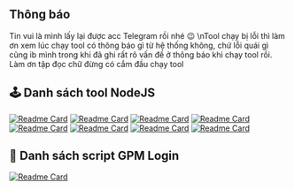 ## Thông báo
Tin vui là mình lấy lại được acc Telegram rồi nhé 😉
\nTool chạy bị lỗi thì làm ơn xem lúc chạy tool có thông báo gì từ hệ thống không, chứ lỗi quái gì cũng ib mình trong khi đã ghi rất rõ vấn đề ở thông báo khi chạy tool rồi. Làm ơn tập đọc chữ đừng có cắm đầu chạy tool

## 🕹 Danh sách tool NodeJS

[![Readme Card](https://github-readme-stats.vercel.app/api/pin/?username=zuydd&repo=moonbix&title_color=facb49&icon_color=facb49&border_color=facb49&bg_color=fffbef&cache_seconds=21600)](https://github.com/zuydd/moonbix)
[![Readme Card](https://github-readme-stats.vercel.app/api/pin/?username=zuydd&repo=blum&title_color=197706&icon_color=197706&border_color=197706&bg_color=f3f9f2&cache_seconds=21600)](https://github.com/zuydd/blum)
[![Readme Card](https://github-readme-stats.vercel.app/api/pin/?username=zuydd&repo=match-quest&title_color=fea722&icon_color=fea722&border_color=fea722&bg_color=fffaf1&cache_seconds=21600)](https://github.com/zuydd/match-quest)
[![Readme Card](https://github-readme-stats.vercel.app/api/pin/?username=zuydd&repo=banana&title_color=ffd130&icon_color=ffd130&border_color=ffd130&bg_color=fffcf0&cache_seconds=21600)](https://github.com/zuydd/banana)
[![Readme Card](https://github-readme-stats.vercel.app/api/pin/?username=zuydd&repo=tomarket&title_color=ff3f6d&icon_color=ff3f6d&border_color=ff3f6d&bg_color=fff6f8&cache_seconds=21600)](https://github.com/zuydd/tomarket)
[![Readme Card](https://github-readme-stats.vercel.app/api/pin/?username=zuydd&repo=okx&title_color=b2e500&icon_color=b2e500&border_color=b2e500&bg_color=f9ffe4&cache_seconds=21600)](https://github.com/zuydd/okx)
[![Readme Card](https://github-readme-stats.vercel.app/api/pin/?username=zuydd&repo=major&title_color=fabd3e&icon_color=fabd3e&border_color=fabd3e&bg_color=fffaf1&cache_seconds=21600)](https://github.com/zuydd/major)
[![Readme Card](https://github-readme-stats.vercel.app/api/pin/?username=zuydd&repo=order-id&title_color=0ea5e9&icon_color=0ea5e9&border_color=0ea5e9&bg_color=f0f9ff&cache_seconds=21600)](https://github.com/zuydd/order-id)

## 🧩 Danh sách script GPM Login

[![Readme Card](https://github-readme-stats.vercel.app/api/pin/?username=zuydd&repo=gpm-get-user&title_color=98d607&icon_color=98d607&border_color=98d607&bg_color=f7ffe5&cache_seconds=21600)](https://github.com/zuydd/gpm-get-user)
